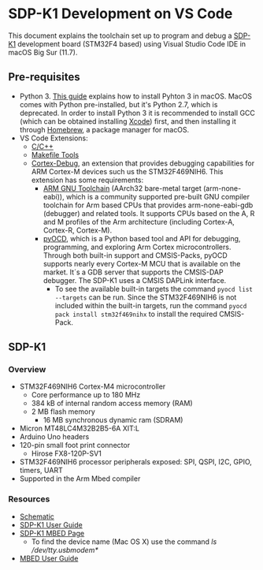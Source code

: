# SDP-K1 Development on VS Code

This document explains the toolchain set up to program and debug a [SDP-K1](https://www.analog.com/en/design-center/evaluation-hardware-and-software/evaluation-boards-kits/sdp-k1.html#eb-overview) development board (STM32F4 based) using Visual Studio Code IDE in macOS Big Sur (11.7).

## Pre-requisites

- Python 3. [This guide](https://docs.python-guide.org/starting/install3/osx/) explains how to install Pyhton 3 in macOS. MacOS comes with Python pre-installed, but it's Python 2.7, which is deprecated. In order to install Python 3 it is recommended to install GCC (which can be obtained installing [Xcode](https://developer.apple.com/xcode/)) first, and then installing it through [Homebrew](https://brew.sh/), a package manager for macOS.
- VS Code Extensions:
  - [C/C++](https://code.visualstudio.com/docs/languages/cpp)
  - [Makefile Tools](https://marketplace.visualstudio.com/items?itemName=ms-vscode.makefile-tools)
  - [Cortex-Debug](https://github.com/Marus/cortex-debug/wiki), an extension that provides debugging capabilities for ARM Cortex-M devices such us the STM32F469NIH6. This extension has some requirements:
    - [ARM GNU Toolchain](https://developer.arm.com/Tools%20and%20Software/GNU%20Toolchain) (AArch32 bare-metal target (arm-none-eabi)), which is a community supported pre-built GNU compiler toolchain for Arm based CPUs that provides arm-none-eabi-gdb (debugger) and related tools. It supports CPUs based on the A, R and M profiles of the Arm architecture (including Cortex-A, Cortex-R, Cortex-M).
    - [pyOCD](https://pyocd.io/), which is a Python based tool and API for debugging, programming, and exploring Arm Cortex microcontrollers. Through both built-in support and CMSIS-Packs, pyOCD supports nearly every Cortex-M MCU that is available on the market. It´s a GDB server that supports the CMSIS-DAP debugger. The SDP-K1 uses a CMSIS DAPLink interface.
      - To see the available built-in targets the command `pyocd list --targets` can be run. Since the STM32F469NIH6 is not included within the built-in targets, run the command `pyocd pack install stm32f469nihx` to install the required CMSIS-Pack.

## SDP-K1

### Overview

- STM32F469NIH6 Cortex-M4 microcontroller
  - Core performance up to 180 MHz
  - 384 kB of internal random access memory (RAM)
  - 2 MB flash memory
    - 16 MB synchronous dynamic ram (SDRAM)
- Micron MT48LC4M32B2B5-6A XIT:L
- Arduino Uno headers
- 120-pin small foot print connector
  - Hirose FX8-120P-SV1
- STM32F469NIH6 processor peripherals exposed: SPI, QSPI, I2C, GPIO, timers, UART
- Supported in the Arm Mbed compiler

### Resources

- [Schematic](https://www.analog.com/media/en/technical-documentation/eval-board-schematic/eval-sdp-ck1z-rev-e-schematic.pdf)
- [SDP-K1 User Guide](https://www.analog.com/media/en/technical-documentation/user-guides/EVAL-SDP-CK1Z-UG-1539.pdf)
- [SDP-K1 MBED Page](https://os.mbed.com/platforms/SDP_K1/)
  - To find the device name  (Mac OS X) use the command _ls /dev/tty.usbmodem*_
- [MBED User Guide](https://wiki.analog.com/resources/tools-software/mbed)